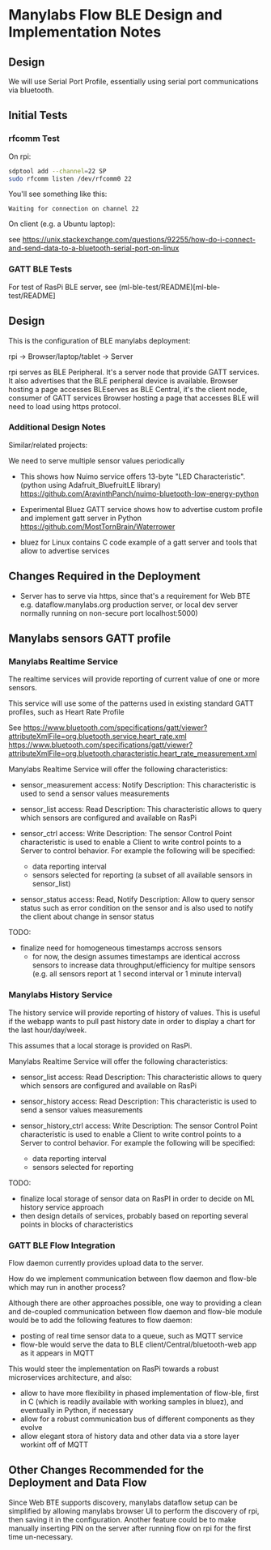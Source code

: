 # Manylabs Flow BLE Design and Implementation Notes

## Design

We will use Serial Port Profile, essentially using serial port communications via bluetooth.

## Initial Tests

### rfcomm Test

On rpi:

```bash
sdptool add --channel=22 SP
sudo rfcomm listen /dev/rfcomm0 22
```
You'll see something like this:

```
Waiting for connection on channel 22
```

On client (e.g. a Ubuntu laptop):

see 
https://unix.stackexchange.com/questions/92255/how-do-i-connect-and-send-data-to-a-bluetooth-serial-port-on-linux

### GATT BLE Tests

For test of RasPi BLE server, see (ml-ble-test/README)[ml-ble-test/README]

## Design

This is the configuration of BLE manylabs deployment:

rpi	 -> Browser/laptop/tablet 	->	Server

rpi serves as BLE Peripheral. It's a server node that provide GATT services. It also advertises that the BLE peripheral device is available.
Browser hosting a page accesses BLEserves as BLE Central, it's the client node, consumer of GATT services
Browser hosting a page that accesses BLE will need to load using https protocol.

### Additional Design Notes

Similar/related projects:

We need to serve multiple sensor values periodically

* This shows how Nuimo service offers 13-byte "LED Characteristic". (python using Adafruit_BluefruitLE library)
https://github.com/AravinthPanch/nuimo-bluetooth-low-energy-python

* Experimental Bluez GATT service
 shows how to advertise custom profile and implement gatt server in Python
https://github.com/MostTornBrain/Waterrower

* bluez for Linux contains C code example of a gatt server and tools that allow to advertise services 

## Changes Required in the Deployment

* Server has to serve via https, since that's a requirement for Web BTE
 e.g. dataflow.manylabs.org production server, or local dev server normally running on non-secure port localhost:5000) 

## Manylabs sensors GATT profile

### Manylabs Realtime Service

The realtime services will provide reporting of current value of one or more sensors.

This service will use some of the patterns used in existing standard GATT profiles, such as Heart Rate Profile

See 
https://www.bluetooth.com/specifications/gatt/viewer?attributeXmlFile=org.bluetooth.service.heart_rate.xml
https://www.bluetooth.com/specifications/gatt/viewer?attributeXmlFile=org.bluetooth.characteristic.heart_rate_measurement.xml

Manylabs Realtime Service will offer the following characteristics:

* sensor_measurement
 access: Notify
 Description: This characteristic is used to send a sensor values measurements

* sensor_list
 access: Read
 Description: This characteristic allows to query which sensors are configured and available on RasPi 

* sensor_ctrl
 access: Write
 Description: The sensor Control Point characteristic is used to enable a Client to write control points to a Server to control behavior.
 For example the following will be specified:
  * data reporting interval
  * sensors selected for reporting (a subset of all available sensors in sensor_list)
 
* sensor_status
 access: Read, Notify
 Description: Allow to query sensor status such as error condition on the sensor and 
  is also used to notify the client about change in sensor status


TODO:

* finalize need for homogeneous timestamps accross sensors
  - for now, the design assumes timestamps are identical accross sensors to 
    increase data throughput/efficiency for multipe sensors (e.g. all sensors report at 1 second interval or 1 minute interval)

### Manylabs History Service

The history service will provide reporting of history of values. This is useful if the webapp wants to pull past history
date in order to display a chart for the last hour/day/week.

This assumes that a local storage is provided on RasPi.

Manylabs Realtime Service will offer the following characteristics:

* sensor_list
 access: Read
 Description: This characteristic allows to query which sensors are configured and available on RasPi 

* sensor_history
 access: Read
 Description: This characteristic is used to send a sensor values measurements

* sensor_history_ctrl
 access: Write
 Description: The sensor Control Point characteristic is used to enable a Client to write control points to a Server to control behavior.
 For example the following will be specified:
  * data reporting interval
  * sensors selected for reporting

TODO: 

* finalize local storage of sensor data on RasPI in order to decide on ML history service approach
* then design details of services, probably based on reporting several points in blocks of characteristics

### GATT BLE Flow Integration

Flow daemon currently provides upload data to the server.

How do we implement communication between flow daemon and flow-ble which may run in another process?

Although there are other approaches possible, one way to providing a clean and de-coupled communication between flow daemon and 
flow-ble module would be to add the following features to flow daemon:

* posting of real time sensor data to a queue, such as MQTT service 
* flow-ble would serve the data to BLE client/Central/bluetooth-web app as it appears in MQTT

This would steer the implementation on RasPi towards a robust microservices architecture, and also:

* allow to have more flexibility in phased implementation of flow-ble, first in C (which is readily available with working samples in bluez),
and eventually in Python, if necessary
* allow for a robust communication bus of different components as they evolve
* allow elegant stora of history data and other data via a store layer workint off of MQTT

## Other Changes Recommended for the Deployment and Data Flow

Since Web BTE supports discovery, manylabs dataflow setup can be simplified by allowing
manylabs browser UI to perform the discovery of rpi, then saving it in the configuration.
Another feature could be to make manually inserting PIN on the server after running flow on rpi for the first time un-necessary.


